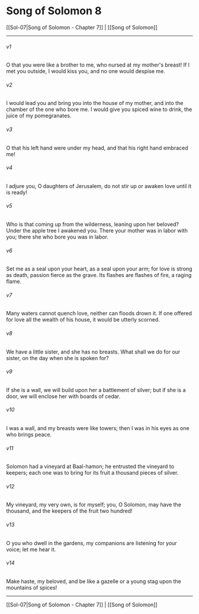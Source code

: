 # Song of Solomon 8

[[Sol-07|Song of Solomon - Chapter 7]] | [[Song of Solomon]]
***

###### v1
O that you were like a brother to me, who nursed at my mother's breast! If I met you outside, I would kiss you, and no one would despise me.
###### v2
I would lead you and bring you into the house of my mother, and into the chamber of the one who bore me. I would give you spiced wine to drink, the juice of my pomegranates.
###### v3
O that his left hand were under my head, and that his right hand embraced me!
###### v4
I adjure you, O daughters of Jerusalem, do not stir up or awaken love until it is ready!
###### v5
Who is that coming up from the wilderness, leaning upon her beloved? Under the apple tree I awakened you. There your mother was in labor with you; there she who bore you was in labor.
###### v6
Set me as a seal upon your heart, as a seal upon your arm; for love is strong as death, passion fierce as the grave. Its flashes are flashes of fire, a raging flame.
###### v7
Many waters cannot quench love, neither can floods drown it. If one offered for love all the wealth of his house, it would be utterly scorned.
###### v8
We have a little sister, and she has no breasts. What shall we do for our sister, on the day when she is spoken for?
###### v9
If she is a wall, we will build upon her a battlement of silver; but if she is a door, we will enclose her with boards of cedar.
###### v10
I was a wall, and my breasts were like towers; then I was in his eyes as one who brings peace.
###### v11
Solomon had a vineyard at Baal-hamon; he entrusted the vineyard to keepers; each one was to bring for its fruit a thousand pieces of silver.
###### v12
My vineyard, my very own, is for myself; you, O Solomon, may have the thousand, and the keepers of the fruit two hundred!
###### v13
O you who dwell in the gardens, my companions are listening for your voice; let me hear it.
###### v14
Make haste, my beloved, and be like a gazelle or a young stag upon the mountains of spices!

***

[[Sol-07|Song of Solomon - Chapter 7]] | [[Song of Solomon]]
